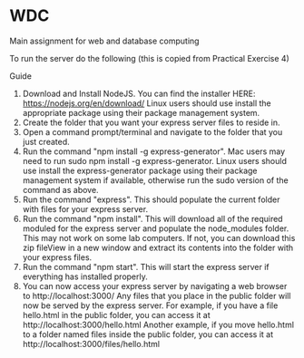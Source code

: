 # WDC
Main assignment for web and database computing

To run the server do the following (this is copied from Practical Exercise 4)

Guide
1. Download and Install NodeJS.
    You can find the installer HERE: https://nodejs.org/en/download/
    Linux users should use install the appropriate package using their package management system.
2. Create the folder that you want your express server files to reside in.
3. Open a command prompt/terminal and navigate to the folder that you just created.
4. Run the command "npm install -g express-generator".
    Mac users may need to run sudo npm install -g express-generator.
    Linux users should use install the express-generator package using their package management system if available, otherwise run the   sudo version of the command as above.
5. Run the command "express".
    This should populate the current folder with files for your express server.
6. Run the command "npm install".
    This will download all of the required moduled for the express server and populate the node_modules folder.
    This may not work on some lab computers. If not, you can download this zip fileView in a new window and extract its contents into the folder with your express files.
7. Run the command "npm start".
    This will start the express server if everything has installed properly.
8. You can now access your express server by navigating a web browser to http://localhost:3000/
    Any files that you place in the public folder will now be served by the express server.
    For example, if you have a file hello.html in the public folder, you can access it at http://localhost:3000/hello.html
    Another example, if you move hello.html to a folder named files inside the public folder, you can access it at http://localhost:3000/files/hello.html
